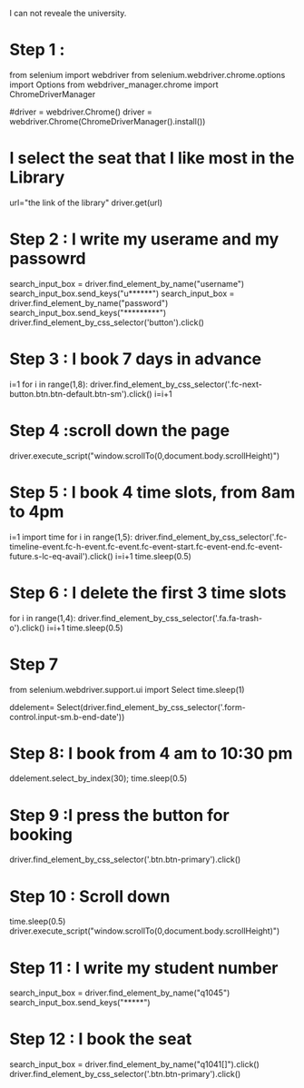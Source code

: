 I can not reveale the university.


# Step 1 :


from selenium import webdriver
from selenium.webdriver.chrome.options import Options
from webdriver_manager.chrome import ChromeDriverManager

#driver = webdriver.Chrome()
driver = webdriver.Chrome(ChromeDriverManager().install())



# I select the seat that I like most in the Library 

url="the link of the library"
driver.get(url)


# Step 2 : I write my userame and my passowrd 


search_input_box = driver.find_element_by_name("username")
search_input_box.send_keys("u******")
search_input_box = driver.find_element_by_name("password")
search_input_box.send_keys("*********")
driver.find_element_by_css_selector('button').click()


# Step 3 : I book 7 days in advance


i=1
for i in range(1,8):
    driver.find_element_by_css_selector('.fc-next-button.btn.btn-default.btn-sm').click()
    i=i+1


# Step 4 :scroll down the page


driver.execute_script("window.scrollTo(0,document.body.scrollHeight)")


# Step 5 : I book 4 time slots, from 8am to 4pm


i=1
import time
for i in range(1,5):
    driver.find_element_by_css_selector('.fc-timeline-event.fc-h-event.fc-event.fc-event-start.fc-event-end.fc-event-future.s-lc-eq-avail').click()
    i=i+1
    time.sleep(0.5)


# Step 6 : I delete the first 3 time slots


for i in range(1,4):
    driver.find_element_by_css_selector('.fa.fa-trash-o').click()
    i=i+1
    time.sleep(0.5)


# Step 7


from selenium.webdriver.support.ui import Select
time.sleep(1)



ddelement= Select(driver.find_element_by_css_selector('.form-control.input-sm.b-end-date'))


# Step 8: I book from 4 am to 10:30 pm


ddelement.select_by_index(30);
time.sleep(0.5)


# Step 9 :I press the button for booking

driver.find_element_by_css_selector('.btn.btn-primary').click()


# Step 10 : Scroll down


time.sleep(0.5)
driver.execute_script("window.scrollTo(0,document.body.scrollHeight)")


# Step 11 : I write my student number


search_input_box = driver.find_element_by_name("q1045")
search_input_box.send_keys("*****")


# Step 12 : I book the seat


search_input_box = driver.find_element_by_name("q1041[]").click()
driver.find_element_by_css_selector('.btn.btn-primary').click()
